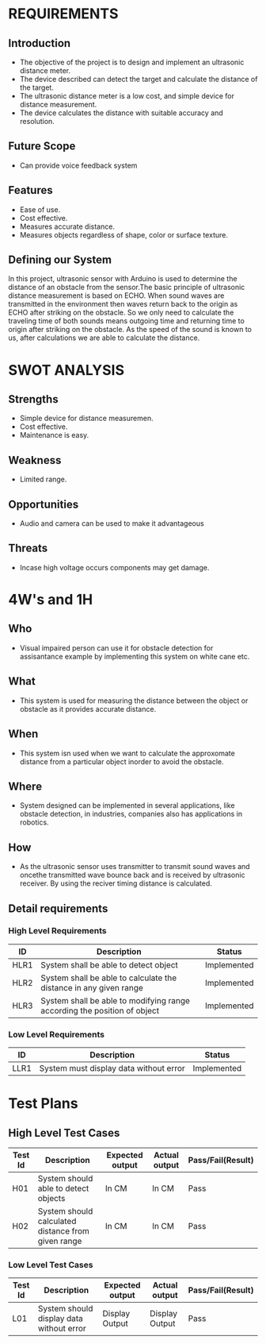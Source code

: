 # **REQUIREMENTS**

## **Introduction**

- The objective of the project is to design and implement an ultrasonic distance meter.
- The device described can detect the target and calculate the distance of the target. 
- The ultrasonic distance meter is a low cost, and simple device for distance measurement. 
- The device calculates the distance with suitable accuracy and resolution.

## **Future Scope**

 - Can provide voice feedback system

## **Features**
-  Ease of use.
-  Cost effective.
-  Measures accurate distance.
-  Measures objects regardless of shape, color or surface texture.

## **Defining our System**

In this project, ultrasonic sensor with Arduino is used to determine the distance of an obstacle from the sensor.The basic principle of ultrasonic distance measurement is based on ECHO. When sound waves are transmitted in the environment then waves return back to the origin as ECHO after striking on the obstacle. So we only need to calculate the traveling time of both sounds means outgoing time and returning time to origin after striking on the obstacle. As the speed of the sound is known to us, after calculations we are able to calculate the distance.

# SWOT ANALYSIS
## Strengths
 - Simple device for distance measuremen.
 - Cost effective. 
 - Maintenance is easy.
 
## Weakness
 - Limited range.
 
## Opportunities 
 - Audio and camera can be used to make it advantageous
 
## Threats
- Incase high voltage occurs components may get damage.

# **4W's and 1H**

## Who
- Visual impaired person can use it for obstacle detection for assisantance example by implementing this system on white cane etc.

## What 
- This system is used for measuring the distance between the object or obstacle as it provides accurate distance. 

## When 
- This system isn used when we want to calculate the approxomate distance from a particular object inorder to avoid the obstacle.

## Where 
 - System designed can be implemented in several applications, like obstacle detection, in industries, companies also has applications in robotics.
 
##  How
 - As the ultrasonic sensor uses transmitter to transmit sound waves and oncethe transmitted wave  bounce back and is received by ultrasonic receiver. By using the reciver timing distance is calculated.
 
## Detail requirements
### High Level Requirements

| ID | Description | Status |
|------| ------| ------|
| HLR1 |System shall be able to detect object | Implemented
|HLR2  |System shall be able to calculate the distance in any given range | Implemented
|HLR3  | System shall be able to modifying range according the position of object|	Implemented

### Low Level Requirements

| ID | Description | Status |
|-------|------|------|
| LLR1 |System must display data without error | Implemented

 



# **Test Plans**

## High Level Test Cases
| Test Id | Description | Expected output | Actual output | Pass/Fail(Result) |
|------|------|------|------|------|
|H01|System should able to detect objects|In CM|In CM|Pass|
|H02|System should calculated distance from given range |In CM|In CM|Pass|

### Low Level Test Cases
| Test Id | Description | Expected output | Actual output | Pass/Fail(Result) |
|------|------|------|------|------|
|L01|System should display data without error|Display Output|Display Output|Pass|



 


